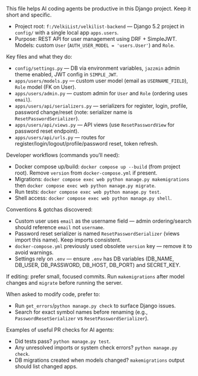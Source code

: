 This file helps AI coding agents be productive in this Django project. Keep it short and specific.

- Project root: `f:/VelkiList/velkilist-backend` — Django 5.2 project in `config/` with a single local app `apps.users`.
- Purpose: REST API for user management using DRF + SimpleJWT. Models: custom `User` (`AUTH_USER_MODEL = 'users.User'`) and `Role`.

Key files and what they do:
- `config/settings.py` — DB via environment variables, `jazzmin` admin theme enabled, JWT config in `SIMPLE_JWT`.
- `apps/users/models.py` — custom user model (email as `USERNAME_FIELD`), `Role` model (FK on User).
- `apps/users/admin.py` — custom admin for `User` and `Role` (ordering uses `email`).
- `apps/users/api/serializers.py` — serializers for register, login, profile, password change/reset (note: serializer name is `ResetPasswordSerializer`).
- `apps/users/api/views.py` — API views (use `ResetPasswordView` for password reset endpoint).
- `apps/users/api/urls.py` — routes for register/login/logout/profile/password reset, token refresh.

Developer workflows (commands you’ll need):
- Docker compose up/build: `docker compose up --build` (from project root). Remove `version` from `docker-compose.yml` if present.
- Migrations: `docker compose exec web python manage.py makemigrations` then `docker compose exec web python manage.py migrate`.
- Run tests: `docker compose exec web python manage.py test`.
- Shell access: `docker compose exec web python manage.py shell`.

Conventions & gotchas discovered:
- Custom user uses `email` as the username field — admin ordering/search should reference `email` not `username`.
- Password reset serializer is named `ResetPasswordSerializer` (views import this name). Keep imports consistent.
- `docker-compose.yml` previously used obsolete `version` key — remove it to avoid warnings.
- Settings rely on `.env` — ensure `.env` has DB variables (DB_NAME, DB_USER, DB_PASSWORD, DB_HOST, DB_PORT) and SECRET_KEY.

If editing: prefer small, focused commits. Run `makemigrations` after model changes and `migrate` before running the server.

When asked to modify code, prefer to:
- Run `get_errors`/`python manage.py check` to surface Django issues.
- Search for exact symbol names before renaming (e.g., `PasswordResetSerializer` vs `ResetPasswordSerializer`).

Examples of useful PR checks for AI agents:
- Did tests pass? `python manage.py test`.
- Any unresolved imports or system check errors? `python manage.py check`.
- DB migrations created when models changed? `makemigrations` output should list changed apps.
